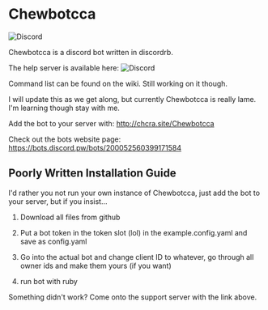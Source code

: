 # Chewbotcca

![Discord](https://discordapp.com/api/guilds/200388197396512768/widget.png)

Chewbotcca is a discord bot written in discordrb.

The help server is available here: ![Discord](https://discordapp.com/api/guilds/200388197396512768/widget.png)

Command list can be found on the wiki. Still working on it though.

I will update this as we get along, but currently Chewbotcca is really lame. I'm learning though stay with me.

Add the bot to your server with: http://chcra.site/Chewbotcca

Check out the bots website page: https://bots.discord.pw/bots/200052560399171584

## Poorly Written Installation Guide

I'd rather you not run your own instance of Chewbotcca, just add the bot to your server, but if you insist...

1) Download all files from github

2) Put a bot token in the token slot (lol) in the example.config.yaml and save as config.yaml

3) Go into the actual bot and change client ID to whatever, go through all owner ids and make them yours (if you want)

4) run bot with ruby

Something didn't work? Come onto the support server with the link above.

